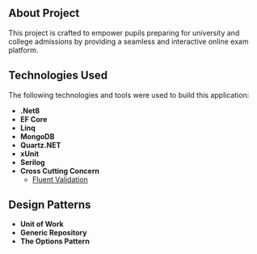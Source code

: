 ## About Project
This project is crafted to empower pupils preparing for university and college admissions by providing a seamless and interactive online exam platform.
## Technologies Used
The following technologies and tools were used to build this application:
  - **.Net8**
  - **EF Core**
  - **Linq**
  - **MongoDB**
  - **Quartz.NET**
  - **xUnit**
  - **Serilog**
  - **Cross Cutting Concern**
     - [Fluent Validation](https://fluentvalidation.net/)

  ## Design Patterns
  - **Unit of Work**
  - **Generic Repository**
  - **The Options Pattern**
 
